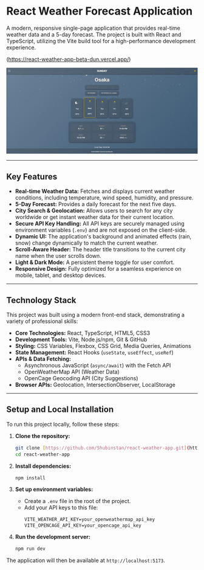 # React Weather Forecast Application

A modern, responsive single-page application that provides real-time weather data and a 5-day forecast. The project is built with React and TypeScript, utilizing the Vite build tool for a high-performance development experience.

(https://react-weather-app-beta-dun.vercel.app/)

![React Weather App Screenshot](https://github.com/Shubinstan/weather-app/raw/main/screenshots/weather_screenshot.png?raw=true)

---

## Key Features

-   **Real-time Weather Data:** Fetches and displays current weather conditions, including temperature, wind speed, humidity, and pressure.
-   **5-Day Forecast:** Provides a daily forecast for the next five days.
-   **City Search & Geolocation:** Allows users to search for any city worldwide or get instant weather data for their current location.
-   **Secure API Key Handling:** All API keys are securely managed using environment variables (`.env`) and are not exposed on the client-side.
-   **Dynamic UI:** The application's background and animated effects (rain, snow) change dynamically to match the current weather.
-   **Scroll-Aware Header:** The header title transitions to the current city name when the user scrolls down.
-   **Light & Dark Mode:** A persistent theme toggle for user comfort.
-   **Responsive Design:** Fully optimized for a seamless experience on mobile, tablet, and desktop devices.

---

## Technology Stack

This project was built using a modern front-end stack, demonstrating a variety of professional skills:

-   **Core Technologies:** React, TypeScript, HTML5, CSS3
-   **Development Tools:** Vite, Node.js/npm, Git & GitHub
-   **Styling:** CSS Variables, Flexbox, CSS Grid, Media Queries, Animations
-   **State Management:** React Hooks (`useState`, `useEffect`, `useRef`)
-   **APIs & Data Fetching:**
    -   Asynchronous JavaScript (`async/await`) with the Fetch API
    -   OpenWeatherMap API (Weather Data)
    -   OpenCage Geocoding API (City Suggestions)
-   **Browser APIs:** Geolocation, IntersectionObserver, LocalStorage

---

## Setup and Local Installation

To run this project locally, follow these steps:

1.  **Clone the repository:**
    ```bash
    git clone [https://github.com/Shubinstan/react-weather-app.git](https://github.com/Shubinstan/react-weather-app.git)
    cd react-weather-app
    ```

2.  **Install dependencies:**
    ```bash
    npm install
    ```

3.  **Set up environment variables:**
    -   Create a `.env` file in the root of the project.
    -   Add your API keys to this file:
        ```
        VITE_WEATHER_API_KEY=your_openweathermap_api_key
        VITE_OPENCAGE_API_KEY=your_opencage_api_key
        ```

4.  **Run the development server:**
    ```bash
    npm run dev
    ```

The application will then be available at `http://localhost:5173`.
